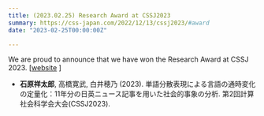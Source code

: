 ```yaml
---
title: (2023.02.25) Research Award at CSSJ2023
summary: https://css-japan.com/2022/12/13/cssj2023/#award
date: "2023-02-25T00:00:00Z"

---
```


We are proud to announce that we have won the Research Award at CSSJ 2023. [[website](https://css-japan.com/2022/12/13/cssj2023/#award) ]

- **石原祥太郎**, 高橋寛武, 白井穂乃 (2023). 単語分散表現による言語の通時変化の定量化：11年分の日英ニュース記事を用いた社会的事象の分析. 第2回計算社会科学会大会(CSSJ2023).
